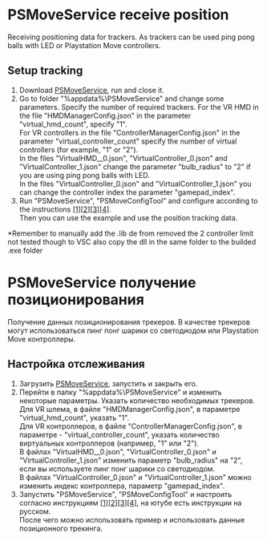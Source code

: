 ﻿# PSMoveService receive position
Receiving positioning data for trackers. As trackers can be used ping pong balls with LED or Playstation Move controllers.

## Setup tracking
1. Download [PSMoveService](https://github.com/cboulay/PSMoveService), run and close it.
2. Go to folder "%appdata%\PSMoveService" and change some parameters. Specify the number of required trackers.
For the VR HMD in the file "HMDManagerConfig.json" in the parameter "virtual_hmd_count", specify "1".<br>
For VR controllers in the file "ControllerManagerConfig.json" in the parameter "virtual_controller_count" specify the number of virtual controllers (for example, "1" or "2").<br>
In the files "VirtualHMD__0.json", "VirtualController_0.json" and "VirtualController_1.json" change the parameter "bulb_radius" to "2" if you are using ping pong balls with LED.<br>
In the files "VirtualController_0.json" and "VirtualController_1.json" you can change the controller index the parameter "gamepad_index".<br>
3. Run "PSMoveService", "PSMoveConfigTool" and configure according to the instructions [[1]](https://github.com/cboulay/PSMoveService/wiki/Virtual-HMDs)[[2]](https://github.com/HipsterSloth/PSVRTracker/wiki/Virtual-HMD-Setup)[[3]](https://github.com/cboulay/PSMoveService/wiki/Color-Filter-Calibration)[[4]](https://github.com/cboulay/PSMoveService/wiki/Tracker-Pose-Calibration).<br>
Then you can use the example and use the position tracking data.

*Remember to manually add the .lib de from removed the 2 controller limit not tested though to VSC also copy the dll in the same folder to the builded .exe folder

# PSMoveService получение позиционирования
Получение данных позиционирования трекеров. В качестве трекеров могут использоваться пинг понг шарики со светодиодом или Playstation Move контроллеры.

## Настройка отслеживания
1. Загрузить [PSMoveService](https://github.com/cboulay/PSMoveService), запустить и закрыть его.
2. Перейти в папку "%appdata%\PSMoveService" и изменить некоторые параметры. Указать количество необходимых трекеров.
Для VR шлема, в файле "HMDManagerConfig.json", в параметре "virtual_hmd_count", указать "1".<br>
Для VR контроллеров, в файле "ControllerManagerConfig.json", в параметре - "virtual_controller_count", указать количество виртуальных контроллеров (например, "1" или "2").<br>
В файлах "VirtualHMD__0.json", "VirtualController_0.json" и "VirtualController_1.json" изменить параметр "bulb_radius" на "2", если вы используете пинг понг шарики со светодиодом.<br>
В файлах "VirtualController_0.json" и "VirtualController_1.json" можно изменить индекс контроллера, параметр "gamepad_index".<br>
3. Запустить "PSMoveService", "PSMoveConfigTool" и настроить согласно инструкциям [[1]](https://github.com/cboulay/PSMoveService/wiki/Virtual-HMDs)[[2]](https://github.com/HipsterSloth/PSVRTracker/wiki/Virtual-HMD-Setup)[[3]](https://github.com/cboulay/PSMoveService/wiki/Color-Filter-Calibration)[[4]](https://github.com/cboulay/PSMoveService/wiki/Tracker-Pose-Calibration), на ютубе есть инструкции на русском.<br>
После чего можно использовать пример и использовать данные позиционного трекинга.
